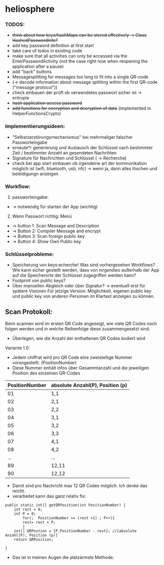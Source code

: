 # heliosphere

### TODOS:

* ~~think about how keys/hashMaps can be stored effectively -> Class HashedPasswordInfo?~~
* add key password definition at first start
* take care of todos in existing code
* make sure that all activities can only be accessed via the EnterPasswordActivity (not the case right now when reopening the application after a pause)
* add "back" buttons
* Messagesplitting for messages too long to fit into a single QR-code 
* (-> decode information about message splitting within the first QR-code ("message protocol"))
* check einbauen der prüft ob verwendetes passwort sicher ist -> entropie
* ~~hash application access password~~
* ~~add functions for encryption and decryption of data~~ (implemented in HelperFunctionsCrypto)



### Implementierungsideen:
* "Selbstzerstörungsmechanismus" bei mehrmaliger falscher Passworteingabe
* erneute*r generierung und Austausch der Schlüssel nach bestimmter Zeit / bestimmter Anzahl an gesendeten Nachrihten
* Signature für Nachrichten und Schlüssel ( -> Recherche)
* check bei app start einbauen ob irgendeine art der kommunikation möglich ist (wifi, bluetooth, usb, nfc) -> wenn ja, dann alles löschen und beleidigungn anzeigen

### Workflow:
1. passworteingabe: 
- -> notwendig für starten der App (wichtig)
2. Wenn Passwort richtig: Menü
- -> button 1: Scan Message and Description
- -> Button 2: Compiler Message and encrypt
- -> Button 3: Scan foreign public key
- -> Button 4: Show Own Public key

### Schlüsselprobleme: 
* Speicherung von keys:echerche! Was sind vorhergesehen Workflows? Wie kann sicher gestellt werden, dass von nirgendwo außerhalb der App auf die Speicherorte der Schlüssel zugegriffen werden kann? 
* Footprint von public keys? 
* Über manuellen Abgleich oder über Signatur? 
-> eventuell erst für spätere Visionen
Für jetzige Version: Möglichkeit, eigenen public key und public key von anderen Personen im Klartext anzeigen zu können. 

## Scan Protokoll:
Beim scannen wird im ersten QR Code angezeigt, wie viele QR Codes noch folgen werden und in welche Reihenfolge diese zusammengesetzt sind. 
* Überlegen, wie die Anzahl der enthaltenen QR Codes kodiert wird

Variante 1.0: 
* Jedem chiffrat wird pro QR Code  eine zweistellige Nummer vorangestellt. (PositionNumber)
* Diese Nummer enhält infos über Gesammtanzahl und die jeweiligen Position des einzelnen QR-Codes 

| PositionNumber | absolute Anzahl(P), Position (p) |
| ------------- | ------------- |
| 01  | 1,1  |
| 02  | 2,1  |
| 03  | 2,2  |
| 04  | 3,1  |
| 05  | 3,2  |
| 06  | 3,3  |
| 07  | 4,1  |
| 08  | 4,2  |
| ... | ...  |
| 89  | 12,11  |
| 90  | 12,12  |

* Damit sind pro Nachricht max 12 QR Codes möglich. Ich denke das reicht. 
* verarbeitet kann das ganz relativ fix: 
```
public static int[] getQRPosition(int PositionNumber) {
  	int rest = 0;
	int P = 0;
        for(;  PositionNumber >= (rest +1) ; P++){
		rest= rest + P;
        } 
	int[] QRPostion = {P,PositionNumber - rest}; //[absolute Anzahl(P), Position (p)]
	return QRPosition;
	
}
```
* Das ist in meinen Augen die platzärmste Methode. 
